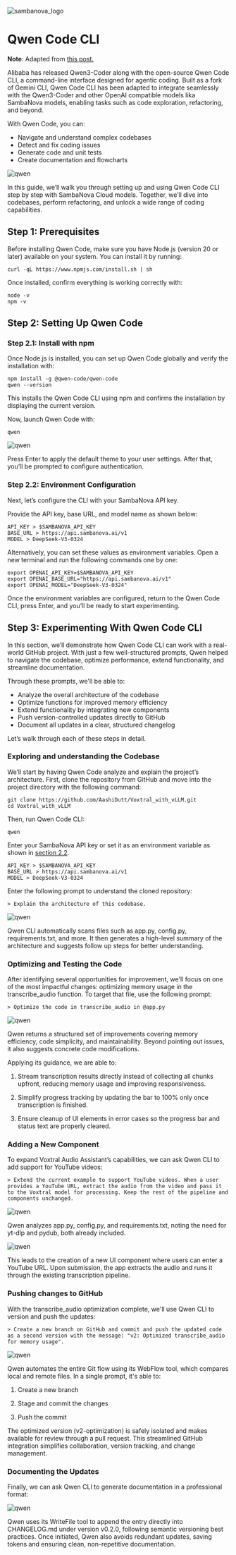 ![sambanova_logo](../images/SambaNova-dark-logo-1.png)

# Qwen Code CLI

__Note__: Adapted from [this post.](https://www.datacamp.com/tutorial/qwen-code)

Alibaba has released Qwen3-Coder along with the open-source Qwen Code CLI, a command-line interface designed for agentic coding. Built as a fork of Gemini CLI, Qwen Code CLI has been adapted to integrate seamlessly with the Qwen3-Coder and other OpenAI compatible models lika SambaNova models, enabling tasks such as code exploration, refactoring, and beyond.

With Qwen Code, you can:

- Navigate and understand complex codebases
- Detect and fix coding issues
- Generate code and unit tests
- Create documentation and flowcharts

![qwen](./imgs/qwen-main.png)

In this guide, we’ll walk you through setting up and using Qwen Code CLI step by step with SambaNova Cloud models. Together, we’ll dive into codebases, perform refactoring, and unlock a wide range of coding capabilities.

## Step 1: Prerequisites

Before installing Qwen Code, make sure you have Node.js (version 20 or later) available on your system. You can install it by running:

```shell
curl -qL https://www.npmjs.com/install.sh | sh
```

Once installed, confirm everything is working correctly with:

```shell
node -v
npm -v
```

## Step 2: Setting Up Qwen Code

### Step 2.1: Install with npm
Once Node.js is installed, you can set up Qwen Code globally and verify the installation with:

```shell
npm install -g @qwen-code/qwen-code
qwen --version
```

This installs the Qwen Code CLI using npm and confirms the installation by displaying the current version.

Now, launch Qwen Code with:

```shell
qwen
```

![qwen](./imgs/qwen-config.avif)

Press Enter to apply the default theme to your user settings. After that, you’ll be prompted to configure authentication.


### Step 2.2: Environment Configuration

Next, let’s configure the CLI with your SambaNova API key. 

Provide the API key, base URL, and model name as shown below:

```shell
API_KEY > $SAMBANOVA_API_KEY
BASE_URL > https://api.sambanova.ai/v1
MODEL > DeepSeek-V3-0324
```

Alternatively, you can set these values as environment variables. Open a new terminal and run the following commands one by one:

```shell
export OPENAI_API_KEY=$SAMBANOVA_API_KEY
export OPENAI_BASE_URL="https://api.sambanova.ai/v1"
export OPENAI_MODEL="DeepSeek-V3-0324"
```

Once the environment variables are configured, return to the Qwen Code CLI, press Enter, and you’ll be ready to start experimenting.

## Step 3: Experimenting With Qwen Code CLI

In this section, we’ll demonstrate how Qwen Code CLI can work with a real-world GitHub project. With just a few well-structured prompts, Qwen helped to navigate the codebase, optimize performance, extend functionality, and streamline documentation.

Through these prompts, we'll be able to:

- Analyze the overall architecture of the codebase
- Optimize functions for improved memory efficiency
- Extend functionality by integrating new components
- Push version-controlled updates directly to GitHub
- Document all updates in a clear, structured changelog

Let’s walk through each of these steps in detail.

### Exploring and understanding the Codebase
We’ll start by having Qwen Code analyze and explain the project’s architecture. First, clone the repository from GitHub and move into the project directory with the following command:

```shell
git clone https://github.com/AashiDutt/Voxtral_with_vLLM.git
cd Voxtral_with_vLLM
```

Then, run Qwen Code CLI:

```shell
qwen
```

Enter your SambaNova API key or set it as an environment variable as shown in [section 2.2](#step-22-environment-configuration).

```shell
API_KEY > $SAMBANOVA_API_KEY
BASE_URL > https://api.sambanova.ai/v1
MODEL > DeepSeek-V3-0324
```

Enter the following prompt to understand the cloned repository:

```text
> Explain the architecture of this codebase.
```

![qwen](./imgs/qwen-code_exploration.png)

Qwen CLI automatically scans files such as app.py, config.py, requirements.txt, and more. It then generates a high-level summary of the architecture and suggests follow up steps for better understanding.

### Optimizing and Testing the Code
After identifying several opportunities for improvement, we'll focus on one of the most impactful changes: optimizing memory usage in the transcribe_audio function. To target that file, use the following prompt:

```text
> Optimize the code in transcribe_audio in @app.py 
```

![qwen](./imgs/qwen-code_optimization.png)

Qwen returns a structured set of improvements covering memory efficiency, code simplicity, and maintainability. Beyond pointing out issues, it also suggests concrete code modifications.

Applying its guidance, we are able to:

1. Stream transcription results directly instead of collecting all chunks upfront, reducing memory usage and improving responsiveness.

2. Simplify progress tracking by updating the bar to 100% only once transcription is finished.

3. Ensure cleanup of UI elements in error cases so the progress bar and status text are properly cleared.

### Adding a New Component
To expand Voxtral Audio Assistant’s capabilities, we can ask Qwen CLI to add support for YouTube videos:

```text
> Extend the current example to support YouTube videos. When a user provides a YouTube URL, extract the audio from the video and pass it to the Voxtral model for processing. Keep the rest of the pipeline and components unchanged.
```

![qwen](./imgs/qwen-new_feature.png)

Qwen analyzes app.py, config.py, and requirements.txt, noting the need for yt-dlp and pydub, both already included.

![qwen](./imgs/qwen-ui_new_feature.png)

This leads to the creation of a new UI component where users can enter a YouTube URL. Upon submission, the app extracts the audio and runs it through the existing transcription pipeline.

### Pushing changes to GitHub
With the transcribe_audio optimization complete, we'll use Qwen CLI to version and push the updates:

```text
> Create a new branch on GitHub and commit and push the updated code as a second version with the message: "v2: Optimized transcribe_audio for memory usage".  
```

![qwen](./imgs/qwen-git_commit.png)

Qwen automates the entire Git flow using its WebFlow tool, which compares local and remote files. In a single prompt, it's able to:

1. Create a new branch

2. Stage and commit the changes

3. Push the commit

The optimized version (v2-optimization) is safely isolated and makes available for review through a pull request. This streamlined GitHub integration simplifies collaboration, version tracking, and change management.

### Documenting the Updates
Finally, we can ask Qwen CLI to generate documentation in a professional format:

![qwen](./imgs/qwen-documenting_changelog.png)

Qwen uses its WriteFile tool to append the entry directly into CHANGELOG.md under version v0.2.0, following semantic versioning best practices. Once initiated, Qwen also avoids redundant updates, saving tokens and ensuring clean, non-repetitive documentation.